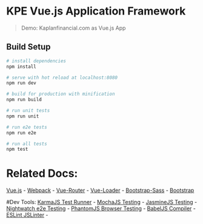 # KPE Vue.js Application Framework

> Demo: Kaplanfinancial.com as Vue.js App

## Build Setup

``` bash
# install dependencies
npm install

# serve with hot reload at localhost:8080
npm run dev

# build for production with minification
npm run build

# run unit tests
npm run unit

# run e2e tests
npm run e2e

# run all tests
npm test
```

# Related Docs:
[Vue.js](http://vuejs.org/guide/) - 
[Webpack](https://webpack.github.io/docs/what-is-webpack.html) - 
[Vue-Router](http://vuejs.github.io/vue-router/en/index.html) - 
[Vue-Loader](http://vuejs.github.io/vue-loader) - 
[Bootstrap-Sass](https://github.com/twbs/bootstrap-sass) - 
[Bootstrap](http://bootstrapdocs.com/v3.0.3/docs/css/)

#Dev Tools:
[KarmaJS Test Runner](https://karma-runner.github.io/0.13/index.html) - 
[MochaJS Testing](https://mochajs.org/) - 
[JasmineJS Testing](http://jasmine.github.io/2.4/introduction.html) - 
[Nightwatch e2e Testing](http://nightwatchjs.org/) - 
[PhantomJS Browser Testing](http://phantomjs.org/) - 
[BabelJS Compiler](https://babeljs.io/) - 
[ESLint JSLinter](http://eslint.org/) -

